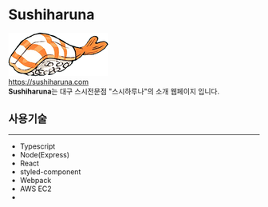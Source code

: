 # Sushiharuna
<img src="./source/images/sushiicon.png"></img><br/>
https://sushiharuna.com<br/>
**Sushiharuna**는 대구 스시전문점 "스시하루나"의 소개 웹페이지 입니다.

## 사용기술
* * *

* Typescript
* Node(Express)
* React
* styled-component
* Webpack
* AWS EC2
* 